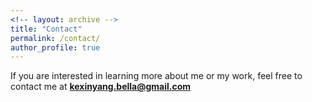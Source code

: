 ```yaml
---
<!-- layout: archive -->
title: "Contact"
permalink: /contact/
author_profile: true
---
```


If you are interested in learning more about me or my work, feel free to contact me at **kexinyang.bella@gmail.com**<br>

